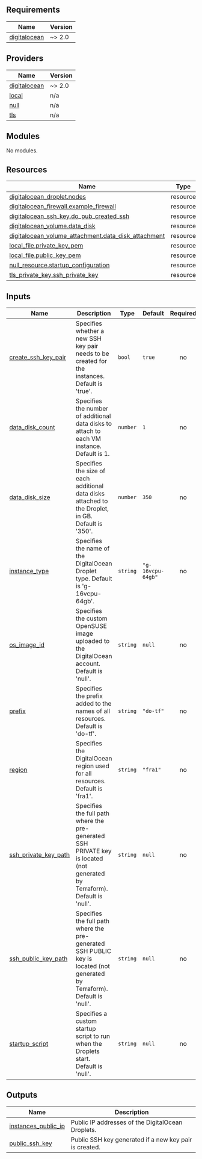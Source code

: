 ## Requirements

| Name | Version |
|------|---------|
| <a name="requirement_digitalocean"></a> [digitalocean](#requirement\_digitalocean) | ~> 2.0 |

## Providers

| Name | Version |
|------|---------|
| <a name="provider_digitalocean"></a> [digitalocean](#provider\_digitalocean) | ~> 2.0 |
| <a name="provider_local"></a> [local](#provider\_local) | n/a |
| <a name="provider_null"></a> [null](#provider\_null) | n/a |
| <a name="provider_tls"></a> [tls](#provider\_tls) | n/a |

## Modules

No modules.

## Resources

| Name | Type |
|------|------|
| [digitalocean_droplet.nodes](https://registry.terraform.io/providers/digitalocean/digitalocean/latest/docs/resources/droplet) | resource |
| [digitalocean_firewall.example_firewall](https://registry.terraform.io/providers/digitalocean/digitalocean/latest/docs/resources/firewall) | resource |
| [digitalocean_ssh_key.do_pub_created_ssh](https://registry.terraform.io/providers/digitalocean/digitalocean/latest/docs/resources/ssh_key) | resource |
| [digitalocean_volume.data_disk](https://registry.terraform.io/providers/digitalocean/digitalocean/latest/docs/resources/volume) | resource |
| [digitalocean_volume_attachment.data_disk_attachment](https://registry.terraform.io/providers/digitalocean/digitalocean/latest/docs/resources/volume_attachment) | resource |
| [local_file.private_key_pem](https://registry.terraform.io/providers/hashicorp/local/latest/docs/resources/file) | resource |
| [local_file.public_key_pem](https://registry.terraform.io/providers/hashicorp/local/latest/docs/resources/file) | resource |
| [null_resource.startup_configuration](https://registry.terraform.io/providers/hashicorp/null/latest/docs/resources/resource) | resource |
| [tls_private_key.ssh_private_key](https://registry.terraform.io/providers/hashicorp/tls/latest/docs/resources/private_key) | resource |

## Inputs

| Name | Description | Type | Default | Required |
|------|-------------|------|---------|:--------:|
| <a name="input_create_ssh_key_pair"></a> [create\_ssh\_key\_pair](#input\_create\_ssh\_key\_pair) | Specifies whether a new SSH key pair needs to be created for the instances. Default is 'true'. | `bool` | `true` | no |
| <a name="input_data_disk_count"></a> [data\_disk\_count](#input\_data\_disk\_count) | Specifies the number of additional data disks to attach to each VM instance. Default is 1. | `number` | `1` | no |
| <a name="input_data_disk_size"></a> [data\_disk\_size](#input\_data\_disk\_size) | Specifies the size of each additional data disks attached to the Droplet, in GB. Default is '350'. | `number` | `350` | no |
| <a name="input_instance_type"></a> [instance\_type](#input\_instance\_type) | Specifies the name of the DigitalOcean Droplet type. Default is 'g-16vcpu-64gb'. | `string` | `"g-16vcpu-64gb"` | no |
| <a name="input_os_image_id"></a> [os\_image\_id](#input\_os\_image\_id) | Specifies the custom OpenSUSE image uploaded to the DigitalOcean account. Default is 'null'. | `string` | `null` | no |
| <a name="input_prefix"></a> [prefix](#input\_prefix) | Specifies the prefix added to the names of all resources. Default is 'do-tf'. | `string` | `"do-tf"` | no |
| <a name="input_region"></a> [region](#input\_region) | Specifies the DigitalOcean region used for all resources. Default is 'fra1'. | `string` | `"fra1"` | no |
| <a name="input_ssh_private_key_path"></a> [ssh\_private\_key\_path](#input\_ssh\_private\_key\_path) | Specifies the full path where the pre-generated SSH PRIVATE key is located (not generated by Terraform). Default is 'null'. | `string` | `null` | no |
| <a name="input_ssh_public_key_path"></a> [ssh\_public\_key\_path](#input\_ssh\_public\_key\_path) | Specifies the full path where the pre-generated SSH PUBLIC key is located (not generated by Terraform). Default is 'null'. | `string` | `null` | no |
| <a name="input_startup_script"></a> [startup\_script](#input\_startup\_script) | Specifies a custom startup script to run when the Droplets start. Default is 'null'. | `string` | `null` | no |

## Outputs

| Name | Description |
|------|-------------|
| <a name="output_instances_public_ip"></a> [instances\_public\_ip](#output\_instances\_public\_ip) | Public IP addresses of the DigitalOcean Droplets. |
| <a name="output_public_ssh_key"></a> [public\_ssh\_key](#output\_public\_ssh\_key) | Public SSH key generated if a new key pair is created. |
